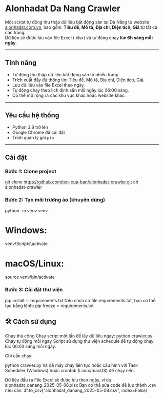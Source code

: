#  Alonhadat Da Nang Crawler

Một script tự động thu thập dữ liệu bất động sản tại Đà Nẵng từ website [alonhadat.com.vn](https://alonhadat.com.vn), bao gồm: **Tiêu đề, Mô tả, Địa chỉ, Diện tích, Giá** từ tất cả các trang.  
Dữ liệu sẽ được lưu vào file Excel (.xlsx) và tự động chạy **lúc 6h sáng mỗi ngày**.

---

##  Tính năng

- Tự động thu thập dữ liệu bất động sản từ nhiều trang.
- Trích xuất đầy đủ thông tin: Tiêu đề, Mô tả, Địa chỉ, Diện tích, Giá.
- Lưu dữ liệu vào file Excel theo ngày.
- Tự động chạy theo lịch định sẵn mỗi ngày lúc 06:00 sáng.
- Có thể mở rộng ra các khu vực khác hoặc website khác.

---

##  Yêu cầu hệ thống

- Python 3.8 trở lên
- Google Chrome đã cài đặt
- Trình quản lý gói `pip`

---

##  Cài đặt

### Bước 1: Clone project


git clone https://github.com/ten-cua-ban/alonhadat-crawler.git
cd alonhadat-crawler
### Bước 2: Tạo môi trường ảo (khuyên dùng)

python -m venv venv
# Windows:
venv\Scripts\activate
# macOS/Linux:
source venv/bin/activate
### Bước 3: Cài đặt thư viện

pip install -r requirements.txt
Nếu chưa có file requirements.txt, bạn có thể tạo bằng lệnh:
pip freeze > requirements.txt
## 🛠 Cách sử dụng
Chạy thủ công
Chạy script một lần để lấy dữ liệu ngay:
python crawler.py
Chạy tự động mỗi ngày
Script sử dụng thư viện schedule để tự động chạy lúc 06:00 sáng mỗi ngày.

Chỉ cần chạy:

python crawler.py
Và để máy chạy liên tục hoặc cấu hình với Task Scheduler (Windows) hoặc crontab (Linux/macOS) để chạy nền.

 Dữ liệu đầu ra
File Excel sẽ được lưu theo ngày, ví dụ:
alonhadat_danang_2025-05-08.xlsx
Bạn có thể sửa code để lưu thành .csv nếu cần:
df.to_csv("alonhadat_danang_2025-05-08.csv", index=False)
